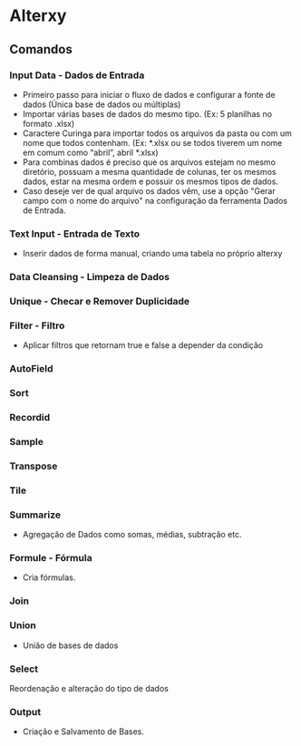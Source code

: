 # Alterxy 

## Comandos
### Input Data - Dados de Entrada
 - Primeiro passo para iniciar o fluxo de dados e configurar a fonte de dados (Única base de dados ou múltiplas)
- Importar várias bases de dados do mesmo tipo. (Ex: 5 planilhas no formato .xlsx)
- Caractere Curinga para importar todos os arquivos da pasta ou com um nome que todos contenham. (Ex: *.xlsx ou se todos tiverem um nome em comum como “abril”, abril *.xlsx)
- Para combinas dados é preciso que os arquivos estejam no mesmo diretório, possuam a mesma quantidade de colunas, ter os mesmos dados, estar na mesma ordem e possuir os mesmos tipos de dados.
- Caso deseje ver de qual arquivo os dados vêm, use a opção "Gerar campo com o nome do arquivo" na configuração da ferramenta Dados de Entrada.


### Text Input - Entrada de Texto
- Inserir dados de forma manual, criando  uma tabela no próprio alterxy
### Data Cleansing - Limpeza de Dados
    
### Unique - Checar e Remover Duplicidade
    
### Filter - Filtro
    
- Aplicar filtros que retornam true e false a depender da condição
    
### AutoField
### Sort
### Recordid
### Sample
### Transpose
### Tile
### Summarize
- Agregação de Dados como somas, médias, subtração etc.
    
### Formule -  Fórmula
    
- Cria fórmulas.
    
### Join
### Union
    
- União de bases de dados
    
### Select
    
 Reordenação e alteração do tipo de dados
    
### Output
    
- Criação e Salvamento de Bases.
